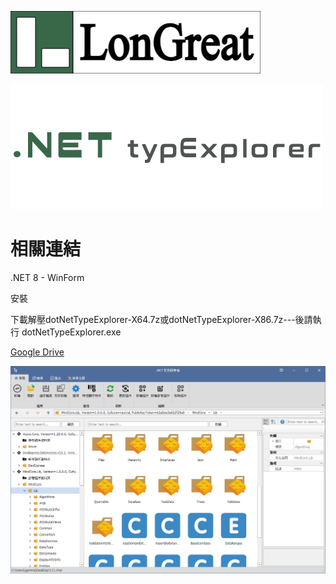 ![Logo](LonGreatTitle.png)

![Logo](dotNetTypeExplorer.png)

# 相關連結

.NET 8 - WinForm 

安裝

下載解壓dotNetTypeExplorer-X64.7z或dotNetTypeExplorer-X86.7z---後請執行 dotNetTypeExplorer.exe 

[Google Drive](https://drive.google.com/drive/folders/1M4NXi-pROmYhcG6mnI3nuXsNL8iUuQS-?usp=sharing)

![Logo](dotNetTypeExplorer1.png)
